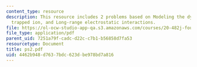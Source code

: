 ```yaml
---
content_type: resource
description: This resource includes 2 problems based on Modeling the dynamics of a
  trapped ion, and Long-range electrostatic interactions.
file: https://ol-ocw-studio-app-qa.s3.amazonaws.com/courses/20-482j-foundations-of-algorithms-and-computational-techniques-in-systems-biology-spring-2006/4462b948d7637bdc623dbe978bd7a816_ps2.pdf
file_type: application/pdf
parent_uid: 7251a79f-cadc-d22c-c7b1-b56858d7fa53
resourcetype: Document
title: ps2.pdf
uid: 4462b948-d763-7bdc-623d-be978bd7a816
---
```

